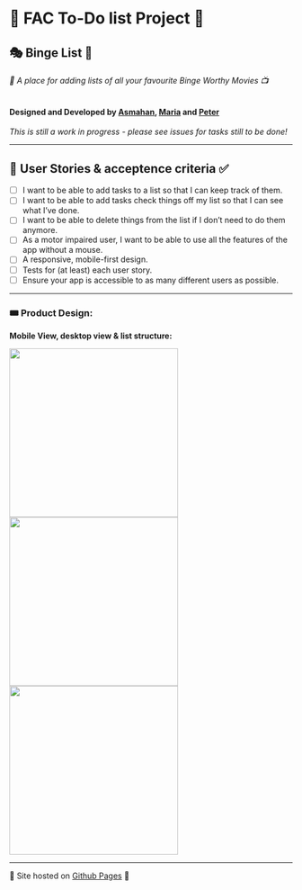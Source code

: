 # :cup_with_straw: FAC To-Do list Project :popcorn:

## :performing_arts: Binge List :movie_camera:

###### :vhs: A place for adding lists of all your favourite Binge Worthy Movies :tv:

#### Designed and Developed by [Asmahan](https://github.com/AsmahanM), [Maria](https://github.com/mariaalouisaa) and [Peter](https://github.com/PJSalter)


*This is still a work in progress - please see issues for tasks still to be done!*

---

## 📃 User Stories & acceptence criteria ✅

- [ ] I want to be able to add tasks to a list so that I can keep track of them.
- [ ] I want to be able to add tasks check things off my list so that I can see what I’ve done.
- [ ] I want to be able to delete things from the list if I don’t need to do them anymore.
- [ ] As a motor impaired user, I want to be able to use all the features of the app without a mouse.
- [ ] A responsive, mobile-first design.
- [ ] Tests for (at least) each user story.
- [ ] Ensure your app is accessible to as many different users as possible.

---

### :tickets: Product Design:
**Mobile View, desktop view & list structure:**

<img src="https://user-images.githubusercontent.com/82019270/156847362-11a3dd98-8185-4a43-bf58-2b18e29ca056.png" height="300">    <img src="https://user-images.githubusercontent.com/82019270/156847638-60426cdf-e0f1-4c90-8e03-45f413a7d118.png" height="300">    <img src="https://user-images.githubusercontent.com/82019270/156847341-e50d0985-9000-429e-a48b-fb0e3a8a8869.png" height="300">

---

🌟 Site hosted on [Github Pages](asmahanm.github.io/fac-to-do-project/) 🌟
